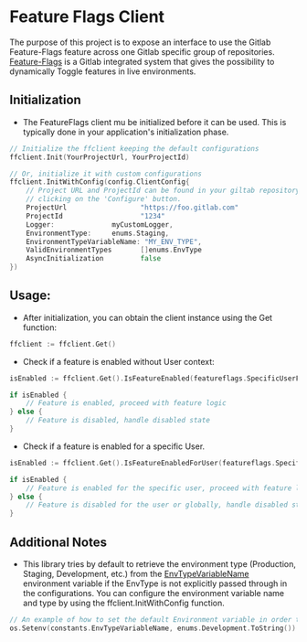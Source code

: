 # Feature Flags Client

The purpose of this project is to expose an interface to use the Gitlab Feature-Flags feature across
one Gitlab specific group of repositories.    
[Feature-Flags](https://docs.gitlab.com/ee/operations/feature_flags.html) is a Gitlab integrated system that gives the
possibility to dynamically Toggle features in live environments.

## Initialization

- The FeatureFlags client mu be initialized before it can be used. 
This is typically done in your application's initialization phase.

````go
// Initialize the ffclient keeping the default configurations
ffclient.Init(YourProjectUrl, YourProjectId) 

// Or, initialize it with custom configurations
ffclient.InitWithConfig(config.ClientConfig{
    // Project URL and ProjectId can be found in your giltab repository [Deploy -> Feature flags] section
    // clicking on the 'Configure' button.
    ProjectUrl                  "https://foo.gitlab.com"
    ProjectId                   "1234"
    Logger:              myCustomLogger, 
    EnvironmentType:     enums.Staging, 
    EnvironmentTypeVariableName: "MY_ENV_TYPE",
    ValidEnvironmentTypes       []enums.EnvType
    AsyncInitialization         false
})
````


## Usage:

- After initialization, you can obtain the client instance using the Get function:

````go
ffclient := ffclient.Get()
````

- Check if a feature is enabled without User context:

````go
isEnabled := ffclient.Get().IsFeatureEnabled(featureflags.SpecificUserFlag)

if isEnabled {
    // Feature is enabled, proceed with feature logic
} else {
    // Feature is disabled, handle disabled state
}
````

- Check if a feature is enabled for a specific User.
  
````go
isEnabled := ffclient.Get().IsFeatureEnabledForUser(featureflags.SpecificUserFlag, "user@docebo.com")

if isEnabled {
    // Feature is enabled for the specific user, proceed with feature logic
} else {
    // Feature is disabled for the user or globally, handle disabled state
}
````


## Additional Notes

- This library tries by default to retrieve the environment type (Production, Staging, Development, etc.) from the
[EnvTypeVariableName](./constants/constants.go) environment variable if the EnvType is not explicitly passed through
in the configurations.
You can configure the environment variable name and type by using the ffclient.InitWithConfig function.

````go
// An example of how to set the default Environment variable in order to send the Gitlab environment property as Development
os.Setenv(constants.EnvTypeVariableName, enums.Development.ToString())

````
